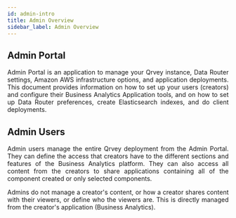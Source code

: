 ```yaml
---
id: admin-intro
title: Admin Overview
sidebar_label: Admin Overview
---
```


<div style="text-align: justify">

## Admin Portal

Admin Portal is an application to manage your Qrvey instance, Data Router settings, Amazon AWS infrastructure options, and application deployments. This document provides information on how to set up your users (creators) and configure their Business Analytics Application tools, and on how to set up Data Router preferences, create Elasticsearch indexes, and do client deployments. 


## Admin Users

Admin users manage the entire Qrvey deployment from the Admin Portal. They can define the access that creators have to the different sections and features of the Business Analytics platform. They can also access all content from the creators to share applications containing all of the component created or only selected components. 

Admins do not manage a creator's content, or how a creator shares content with their viewers, or define who the viewers are. This is directly managed from the creator's application (Business Analytics).